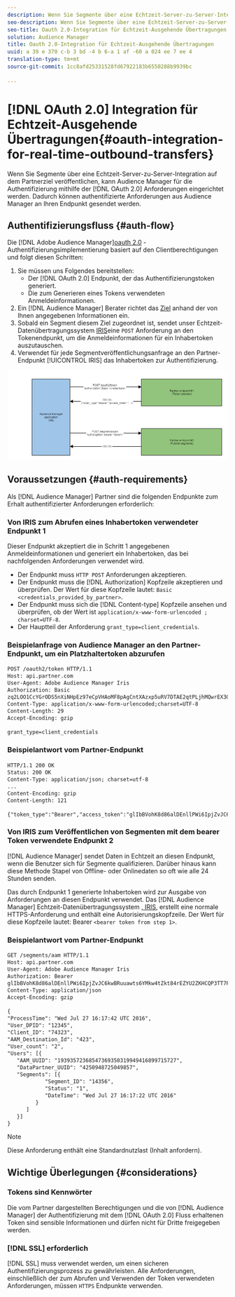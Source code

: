 ```yaml
---
description: Wenn Sie Segmente über eine Echtzeit-Server-zu-Server-Integration auf dem Partnerziel veröffentlichen, kann der Audience Manager beim Erstellen der Anforderungen mit oauth 2.0 authentifiziert werden. Dadurch können authentifizierte Anforderungen aus Audience Manager an Ihren Endpunkt gesendet werden.
seo-description: Wenn Sie Segmente über eine Echtzeit-Server-zu-Server-Integration auf dem Partnerziel veröffentlichen, kann der Audience Manager beim Erstellen der Anforderungen mit oauth 2.0 authentifiziert werden. Dadurch können authentifizierte Anforderungen aus Audience Manager an Ihren Endpunkt gesendet werden.
seo-title: Oauth 2.0-Integration für Echtzeit-Ausgehende Übertragungen
solution: Audience Manager
title: Oauth 2.0-Integration für Echtzeit-Ausgehende Übertragungen
uuid: a 39 e 370 c-b 3 bd -4 b 6-a 1 af -60 a 024 ee 7 ee 4
translation-type: tm+mt
source-git-commit: 1cc8afd25331528fd67922183b6550288b9939bc

---
```



# [!DNL OAuth 2.0] Integration für Echtzeit-Ausgehende Übertragungen{#oauth-integration-for-real-time-outbound-transfers}

Wenn Sie Segmente über eine Echtzeit-Server-zu-Server-Integration auf dem Partnerziel veröffentlichen, kann Audience Manager für die Authentifizierung mithilfe der [!DNL OAuth 2.0] Anforderungen eingerichtet werden. Dadurch können authentifizierte Anforderungen aus Audience Manager an Ihren Endpunkt gesendet werden.

## Authentifizierungsfluss {#auth-flow}

Die [!DNL Adobe Audience Manager][oauth 2.0](https://tools.ietf.org/html/rfc6749#section-4.4) -Authentifizierungsimplementierung basiert auf den Clientberechtigungen und folgt diesen Schritten:

1. Sie müssen uns Folgendes bereitstellen:
   * Der [!DNL OAuth 2.0] Endpunkt, der das Authentifizierungstoken generiert.
   * Die zum Generieren eines Tokens verwendeten Anmeldeinformationen.
1. Ein [!DNL Audience Manager] Berater richtet das [Ziel](../../../features/destinations/destinations.md) anhand der von Ihnen angegebenen Informationen ein.
1. Sobald ein Segment diesem Ziel zugeordnet ist, sendet unser Echtzeit-Datenübertragungssystem [IRIS](../../../reference/system-components/components-data-action.md#iris)eine `POST` Anforderung an den Tokenendpunkt, um die Anmeldeinformationen für ein Inhabertoken auszutauschen.
1. Verwendet für jede Segmentveröffentlichungsanfrage an den Partner-Endpunkt [!UICONTROL IRIS] das Inhabertoken zur Authentifizierung.

![](assets/oauth2-iris.png)

## Voraussetzungen {#auth-requirements}

Als [!DNL Audience Manager] Partner sind die folgenden Endpunkte zum Erhalt authentifizierter Anforderungen erforderlich:

### Von IRIS zum Abrufen eines Inhabertoken verwendeter Endpunkt 1

Dieser Endpunkt akzeptiert die in Schritt 1 angegebenen Anmeldeinformationen und generiert ein Inhabertoken, das bei nachfolgenden Anforderungen verwendet wird.

* Der Endpunkt muss `HTTP POST` Anforderungen akzeptieren.
* Der Endpunkt muss die [!DNL Authorization] Kopfzeile akzeptieren und überprüfen. Der Wert für diese Kopfzeile lautet: `Basic <credentials_provided_by_partner>`.
* Der Endpunkt muss sich die [!DNL Content-type] Kopfzeile ansehen und überprüfen, ob der Wert ist `application/x-www-form-urlencoded ; charset=UTF-8`.
* Der Hauptteil der Anforderung `grant_type=client_credentials`.

### Beispielanfrage von Audience Manager an den Partner-Endpunkt, um ein Platzhaltertoken abzurufen

```
POST /oauth2/token HTTP/1.1
Host: api.partner.com
User-Agent: Adobe Audience Manager Iris
Authorization: Basic zq2LOO1CcYGrODS5nXiNHpEz97eCpVHAoMF8pAgCntXAzxp5uRV7DTAE2qtPLjhMQwrEX3O6MHV4S
Content-Type: application/x-www-form-urlencoded;charset=UTF-8
Content-Length: 29
Accept-Encoding: gzip
  
grant_type=client_credentials
```

### Beispielantwort vom Partner-Endpunkt

```
HTTP/1.1 200 OK
Status: 200 OK
Content-Type: application/json; charset=utf-8
...
Content-Encoding: gzip
Content-Length: 121
  
{"token_type":"Bearer","access_token":"glIbBVohK8d86alDEnllPWi6IpjZvJC6kwBRuuawts6YMkw4tZkt84rEZYU2ZKHCQP3TT7PnzCQPI0yY"}
```

### Von IRIS zum Veröffentlichen von Segmenten mit dem bearer Token verwendete Endpunkt 2

[!DNL Audience Manager] sendet Daten in Echtzeit an diesen Endpunkt, wenn die Benutzer sich für Segmente qualifizieren. Darüber hinaus kann diese Methode Stapel von Offline- oder Onlinedaten so oft wie alle 24 Stunden senden.

Das durch Endpunkt 1 generierte Inhabertoken wird zur Ausgabe von Anforderungen an diesen Endpunkt verwendet. Das [!DNL Audience Manager] Echtzeit-Datenübertragungssystem [, IRIS](../../../reference/system-components/components-data-action.md#iris), erstellt eine normale HTTPS-Anforderung und enthält eine Autorisierungskopfzeile. Der Wert für diese Kopfzeile lautet: Bearer `<bearer token from step 1>`.

### Beispielantwort vom Partner-Endpunkt

```
GET /segments/aam HTTP/1.1
Host: api.partner.com
User-Agent: Adobe Audience Manager Iris
Authorization: Bearer glIbBVohK8d86alDEnllPWi6IpjZvJC6kwBRuuawts6YMkw4tZkt84rEZYU2ZKHCQP3TT7PnzCQPI0yY
Content-Type: application/json
Accept-Encoding: gzip
   
{
"ProcessTime": "Wed Jul 27 16:17:42 UTC 2016",
"User_DPID": "12345",
"Client_ID": "74323",
"AAM_Destination_Id": "423",
"User_count": "2",
"Users": [{
   "AAM_UUID": "19393572368547369350319949416899715727",
   "DataPartner_UUID": "4250948725049857",
   "Segments": [{
            "Segment_ID": "14356",
            "Status": "1",
            "DateTime": "Wed Jul 27 16:17:22 UTC 2016"
         }
      ]
   }]
}
```

>[!NOTE]
>
>Diese Anforderung enthält eine Standardnutzlast (Inhalt anfordern).

## Wichtige Überlegungen {#considerations}

### Tokens sind Kennwörter

Die vom Partner dargestellten Berechtigungen und die von [!DNL Audience Manager] der Authentifizierung mit dem [!DNL OAuth 2.0] Fluss erhaltenen Token sind sensible Informationen und dürfen nicht für Dritte freigegeben werden.

### [!DNL SSL] erforderlich

[!DNL SSL] muss verwendet werden, um einen sicheren Authentifizierungsprozess zu gewährleisten. Alle Anforderungen, einschließlich der zum Abrufen und Verwenden der Token verwendeten Anforderungen, müssen `HTTPS` Endpunkte verwenden.